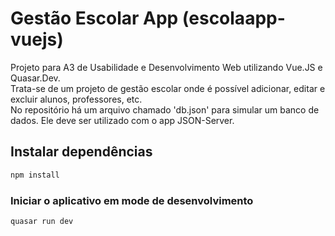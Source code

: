 # Gestão Escolar App (escolaapp-vuejs)

Projeto para A3 de Usabilidade e Desenvolvimento Web utilizando Vue.JS e Quasar.Dev.<br>
Trata-se de um projeto de gestão escolar onde é possível adicionar, editar e excluir alunos, professores, etc.<br>
No repositório há um arquivo chamado 'db.json' para simular um banco de dados. Ele deve ser utilizado com o app JSON-Server.

## Instalar dependências
```bash
npm install
```

### Iniciar o aplicativo em mode de desenvolvimento
```bash
quasar run dev
```